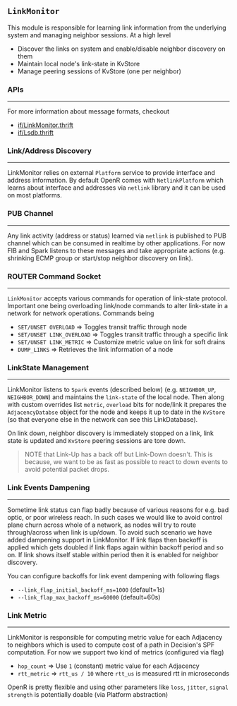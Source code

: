 `LinkMonitor`
-------------

This module is responsible for learning link information from the underlying
system and managing neighbor sessions. At a high level
- Discover the links on system and enable/disable neighbor discovery on them
- Maintain local node's link-state in KvStore
- Manage peering sessions of KvStore (one per neighbor)

### APIs
---

For more information about message formats, checkout
- [if/LinkMonitor.thrift](https://github.com/facebook/openr/blob/master/openr/if/LinkMonitor.thrift)
- [if/Lsdb.thrift](https://github.com/facebook/openr/blob/master/openr/if/Lsdb.thrift)

### Link/Address Discovery
---

LinkMonitor relies on external `Platform` service to provide interface and
address information. By default OpenR comes with `NetlinkPlatform` which
learns about interface and addresses via `netlink` library and it can be used
on most platforms.

### PUB Channel
---

Any link activity (address or status) learned via `netlink` is published to PUB
channel which can be consumed in realtime by other applications. For now FIB
and Spark listens to these messages and take appropriate actions (e.g.
shrinking ECMP group or start/stop neighbor discovery on link).

### ROUTER Command Socket
---

`LinkMonitor` accepts various commands for operation of link-state protocol.
Important one being overloading link/node commands to alter link-state in a
network for network operations. Commands being
- `SET/UNSET OVERLOAD` => Toggles transit traffic through node
- `SET/UNSET LINK_OVERLOAD` => Toggles transit traffic through a specific link
- `SET/UNSET LINK_METRIC` => Customize metric value on link for soft drains
- `DUMP_LINKS` => Retrieves the link information of a node

### LinkState Management
---

LinkMonitor listens to `Spark` events (described below) (e.g. `NEIGHBOR_UP`,
`NEIGHBOR_DOWN`) and maintains the `link-state` of the local node. Then along
with custom overrides list `metric`, `overload` bits for node/link it prepares
the `AdjacencyDatabse` object for the node and keeps it up to date in the
`KvStore` (so that everyone else in the network can see this LinkDatabase).

On link down, neighbor discovery is immediately stopped on a link, link state is
updated and `KvStore` peering sessions are tore down.

> NOTE that Link-Up has a back off but Link-Down doesn't. This is because, we
want to be as fast as possible to react to down events to avoid potential packet
drops.

### Link Events Dampening
---

Sometime link status can flap badly because of various reasons for e.g. bad
optic, or poor wireless reach. In such cases we would like to avoid control
plane churn across whole of a network, as nodes will try to route through/across
when link is up/down. To avoid such scenario we have added dampening support
in LinkMonitor. If link flaps then backoff is applied which gets doubled if
link flaps again within backoff period and so on. If link shows itself stable
within period then it is enabled for neighbor discovery.

You can configure backoffs for link event dampening with following flags
- `--link_flap_initial_backoff_ms=1000` (default=1s)
- `--link_flap_max_backoff_ms=60000` (default=60s)

### Link Metric
---

LinkMonitor is responsible for computing metric value for each Adjacency
to neighbors which is used to compute cost of a path in Decision's SPF
computation. For now we support two kind of metrics (configured via flag)
- `hop_count` => Use `1` (constant) metric value for each Adjacency
- `rtt_metric` => `rtt_us / 10` where `rtt_us` is measured rtt in microseconds

OpenR is pretty flexible and using other parameters like `loss`, `jitter`,
`signal strength` is potentially doable (via Platform abstraction)
